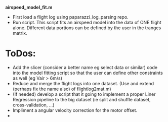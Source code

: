 **airspeed_model_fit.m**
- First load a flight log using paparazzi_log_parsing repo.
- Run script. 
This script fits an airspeed model into the data of ONE flight alone. Different data portions can be defined by the user in the tranges matrix.

# ToDos:
- Add the slicer (consider a better name eg select data or similar) code into the model fitting script so that the user can define other constraints as well (eg Vair > 6m/s)
- Reduce and merge the flight logs into one dataset. (Use and extend (perhaps fix the name also) of flightlog2mat.m)
- (If needed) develop a script that it going to implement a proper Liner Regression pipeline to the big dataset (ie split and shuffle dataset, cross-validation, ...)
- Impliment a angular velocity correction for the motor offset.
-  
